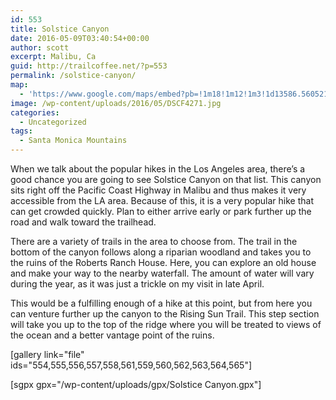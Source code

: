 ```yaml
---
id: 553
title: Solstice Canyon
date: 2016-05-09T03:40:54+00:00
author: scott
excerpt: Malibu, Ca
guid: http://trailcoffee.net/?p=553
permalink: /solstice-canyon/
map:
  - 'https://www.google.com/maps/embed?pb=!1m18!1m12!1m3!1d13586.560521530733!2d-118.75634073185113!3d34.0378358259367!2m3!1f0!2f0!3f0!3m2!1i1024!2i768!4f13.1!3m3!1m2!1s0x80e81f3c18eaaab1%3A0x19d40c0611a2bd27!2sSolstice+Canyon+Hiking+Trail+Parking!5e1!3m2!1sen!2sus!4v1467000103371'
image: /wp-content/uploads/2016/05/DSCF4271.jpg
categories:
  - Uncategorized
tags:
  - Santa Monica Mountains
---
```

When we talk about the popular hikes in the Los Angeles area, there’s a good chance you are going to see Solstice Canyon on that list. This canyon sits right off the Pacific Coast Highway in Malibu and thus makes it very accessible from the LA area. Because of this, it is a very popular hike that can get crowded quickly. Plan to either arrive early or park further up the road and walk toward the trailhead.

There are a variety of trails in the area to choose from. The trail in the bottom of the canyon follows along a riparian woodland and takes you to the ruins of the Roberts Ranch House. Here, you can explore an old house and make your way to the nearby waterfall. The amount of water will vary during the year, as it was just a trickle on my visit in late April.

This would be a fulfilling enough of a hike at this point, but from here you can venture further up the canyon to the Rising Sun Trail. This step section will take you up to the top of the ridge where you will be treated to views of the ocean and a better vantage point of the ruins.

[gallery link="file" ids="554,555,556,557,558,561,559,560,562,563,564,565"]

[sgpx gpx="/wp-content/uploads/gpx/Solstice Canyon.gpx"]